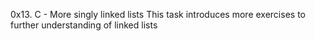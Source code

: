 0x13. C - More singly linked lists
This task introduces more exercises to further understanding of linked lists
